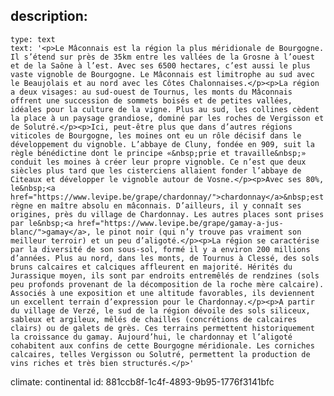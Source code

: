 description:
  -
    type: text
    text: '<p>Le Mâconnais est la région la plus méridionale de Bourgogne. Il s’étend sur près de 35km entre les vallées de la Grosne à l’ouest et de la Saône à l’est. Avec ses 6500 hectares, c’est aussi le plus vaste vignoble de Bourgogne. Le Mâconnais est limitrophe au sud avec le Beaujolais et au nord avec les Côtes Chalonnaises.</p><p>La région a deux visages: au sud-ouest de Tournus, les monts du Mâconnais offrent une succession de sommets boisés et de petites vallées, idéales pour la culture de la vigne. Plus au sud, les collines cèdent la place à un paysage grandiose, dominé par les roches de Vergisson et de Solutré.</p><p>Ici, peut-être plus que dans d’autres régions viticoles de Bourgogne, les moines ont eu un rôle décisif dans le développement du vignoble. L’abbaye de Cluny, fondée en 909, suit la règle bénédictine dont le principe «&nbsp;prie et travaille&nbsp;» conduit les moines à créer leur propre vignoble. Ce n’est que deux siècles plus tard que les cisterciens allaient fonder l’abbaye de Citeaux et développer le vignoble autour de Vosne.</p><p>Avec ses 80%, le&nbsp;<a href="https://www.levipe.be/grape/chardonnay/">chardonnay</a>&nbsp;est règne en maître absolu en mâconnais. D’ailleurs, il y connaît ses origines, près du village de Chardonnay. Les autres places sont prises par le&nbsp;<a href="https://www.levipe.be/grape/gamay-a-jus-blanc/">gamay</a>, le pinot noir (qui n’y trouve pas vraiment son meilleur terroir) et un peu d’aligoté.</p><p>La région se caractérise par la diversité de son sous-sol, formé il y a environ 200 millions d’années. Plus au nord, dans les monts, de Tournus à Clessé, des sols bruns calcaires et calciques affleurent en majorité. Hérités du Jurassique moyen, ils sont par endroits entremêlés de rendzines (sols peu profonds provenant de la décomposition de la roche mère calcaire). Associés à une exposition et une altitude favorables, ils deviennent un excellent terrain d’expression pour le Chardonnay.</p><p>A partir du village de Verzé, le sud de la région dévoile des sols siliceux, sableux et argileux, mêlés de chailles (concrétions de calcaires clairs) ou de galets de grès. Ces terrains permettent historiquement la croissance du gamay. Aujourd’hui, le chardonnay et l’aligoté cohabitent aux confins de cette Bourgogne méridionale. Les corniches calcaires, telles Vergisson ou Solutré, permettent la production de vins riches et très bien structurés.</p>'
climate: continental
id: 881ccb8f-1c4f-4893-9b95-1776f3141bfc
